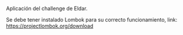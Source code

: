 Aplicación del challenge de Eldar.

Se debe tener instalado Lombok para su correcto funcionamiento, link: https://projectlombok.org/download
